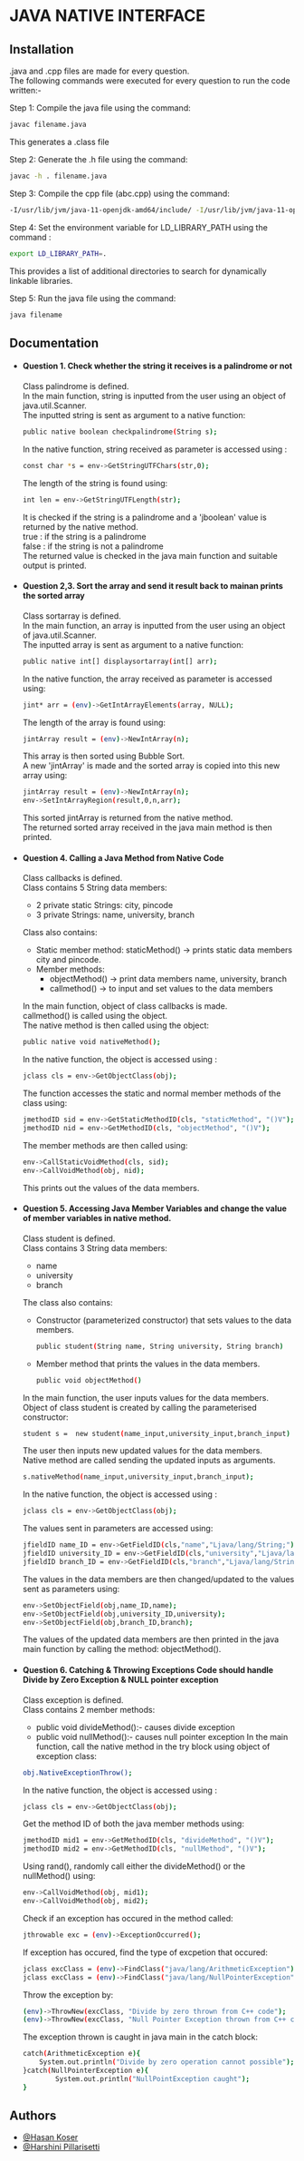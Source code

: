 # JAVA NATIVE INTERFACE
## Installation
.java and .cpp files are made for every question.\
The following commands were executed for every question to run the code written:-

Step 1: Compile the java file using the command:
```bash
javac filename.java
```
This generates a .class file 

Step 2: Generate the .h file using the command:
```bash
javac -h . filename.java
```

Step 3: Compile the cpp file (abc.cpp) using the command:
```bash
-I/usr/lib/jvm/java-11-openjdk-amd64/include/ -I/usr/lib/jvm/java-11-openjdk-amd64/include/linux/ -fPIC -shared abc.cpp -o libhelloWorld.so
```

Step 4: Set the environment variable for LD_LIBRARY_PATH using the command :
```bash
export LD_LIBRARY_PATH=.
```
This provides a list of additional directories to search for dynamically linkable libraries.

Step 5: Run the java file using the command:
```bash
java filename
```
## Documentation

* #### Question 1. Check whether the string it receives is a palindrome or not
    Class palindrome is defined.\
    In the main function, string is inputted from the user using an object of java.util.Scanner.\
    The inputted string is sent as argument to a native function:
    ```bash
    public native boolean checkpalindrome(String s);
    ```
    In the native function, string received as parameter is accessed using :
    ```bash
    const char *s = env->GetStringUTFChars(str,0);
    ```
    The length of the string is found using:
    ```bash
    int len = env->GetStringUTFLength(str);
    ```
    It is checked if the string is a palindrome and a 'jboolean' value is returned by the native method.\
    true : if the string is a palindrome\
    false : if the string is not a palindrome\
    The returned value is checked in the java main function and suitable output is printed.

* #### Question 2,3. Sort the array and send it result back to mainan prints the sorted array
    Class sortarray is defined.\
    In the main function, an array is inputted from the user using an object of java.util.Scanner.\
    The inputted array is sent as argument to a native function:
    ```bash
    public native int[] displaysortarray(int[] arr);
    ```
    In the native function, the array received as parameter is accessed using:
    ```bash
    jint* arr = (env)->GetIntArrayElements(array, NULL);
    ```
    The length of the array is found using:
    ```bash
    jintArray result = (env)->NewIntArray(n);
    ```
    This array is then sorted using Bubble Sort.\
    A new 'jintArray' is made and the sorted array is copied into this new array using:
    ```bash
    jintArray result = (env)->NewIntArray(n);
    env->SetIntArrayRegion(result,0,n,arr);
    ```
    This sorted jintArray is returned from the native method.\
    The returned sorted array received in the java main method is then printed.

* #### Question 4. Calling a Java Method from Native Code 
    Class callbacks is defined.\
    Class contains 5 String data members:
    * 2 private static Strings: city, pincode
    * 3 private Strings: name, university, branch

    Class also contains:
    * Static member method: staticMethod() -> prints static data members city and pincode.
    * Member methods: 
        * objectMethod() -> print data members name, university, branch
        * callmethod() -> to input and set values to the data members

    In the main function, object of class callbacks is made.\
    callmethod() is called using the object.\
    The native method is then called using the object:
    ```bash
    public native void nativeMethod();
    ```
    In the native function, the object is accessed using :
    ```bash
    jclass cls = env->GetObjectClass(obj);
    ```
    The function accesses the static and normal member methods of the class using:
    ```bash
    jmethodID sid = env->GetStaticMethodID(cls, "staticMethod", "()V");
    jmethodID nid = env->GetMethodID(cls, "objectMethod", "()V");
    ```
    The member methods are then called using:
    ```bash
    env->CallStaticVoidMethod(cls, sid);
    env->CallVoidMethod(obj, nid);
    ```
    This prints out the values of the data members.

* #### Question 5. Accessing Java Member Variables and change the value of member variables in native method.
    Class student is defined.\
    Class contains 3 String data members:
    * name
    * university
    * branch

    The class also contains:
    * Constructor (parameterized constructor) that sets values to the data members.
        ```bash
        public student(String name, String university, String branch)
        ```
    * Member method that prints the values in the data members.
        ```bash
        public void objectMethod()
        ```
    In the main function, the user inputs values for the data members.\
    Object of class student is created by calling the parameterised constructor:
    ```bash
    student s =  new student(name_input,university_input,branch_input)
    ```
    The user then inputs new updated values for the data members.\
    Native method are called sending the updated inputs as arguments.
    ```bash
    s.nativeMethod(name_input,university_input,branch_input);
    ```
    In the native function, the object is accessed using :
    ```bash
    jclass cls = env->GetObjectClass(obj);
    ```
    The values sent in parameters are accessed using:
    ```bash
    jfieldID name_ID = env->GetFieldID(cls,"name","Ljava/lang/String;");
    jfieldID university_ID = env->GetFieldID(cls,"university","Ljava/lang/String;");
    jfieldID branch_ID = env->GetFieldID(cls,"branch","Ljava/lang/String;");
    ```
    The values in the data members are then changed/updated to the values sent as parameters using:
    ```bash
    env->SetObjectField(obj,name_ID,name);
    env->SetObjectField(obj,university_ID,university);
    env->SetObjectField(obj,branch_ID,branch); 
    ```
    The values of the updated data members are then printed in the java main function by calling the method: objectMethod().

* #### Question 6. Catching & Throwing Exceptions Code should handle Divide by Zero Exception & NULL pointer exception
    Class exception is defined.\
    Class contains 2 member methods:
    * public void divideMethod():- causes divide exception
    * public void nullMethod():- causes null pointer exception
    In the main function, call the native method in the try block using object of exception class:
    ```bash
    obj.NativeExceptionThrow();
    ```
    In the native function, the object is accessed using :
    ```bash
    jclass cls = env->GetObjectClass(obj);
    ```
    Get the method ID of both the java member methods using:
    ```bash
    jmethodID mid1 = env->GetMethodID(cls, "divideMethod", "()V");
    jmethodID mid2 = env->GetMethodID(cls, "nullMethod", "()V");
    ```
    Using rand(), randomly call either the divideMethod() or the nullMethod() using:
    ```bash
    env->CallVoidMethod(obj, mid1);
    env->CallVoidMethod(obj, mid2);
    ```
    Check if an exception has occured in the method called:
    ```bash
    jthrowable exc = (env)->ExceptionOccurred();
    ```
    If exception has occured, find the type of excpetion that occured:
    ```bash
    jclass excClass = (env)->FindClass("java/lang/ArithmeticException");
    jclass excClass = (env)->FindClass("java/lang/NullPointerException");
    ```
    Throw the exception by:
    ```bash
    (env)->ThrowNew(excClass, "Divide by zero thrown from C++ code");
    (env)->ThrowNew(excClass, "Null Pointer Exception thrown from C++ code");
    ```
    The exception thrown is caught in java main in the catch block:
    ```bash
    catch(ArithmeticException e){
        System.out.println("Divide by zero operation cannot possible");
    }catch(NullPointerException e){
            System.out.println("NullPointException caught");
    }
    ```

## Authors
- [@Hasan Koser](https://www.github.com/HASH-002)
- [@Harshini Pillarisetti](https://github.com/Harshi194)
